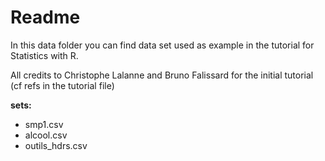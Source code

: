 # Readme

In this data folder you can find data set used as example in the tutorial for Statistics with R.

All credits to Christophe Lalanne and Bruno Falissard for the initial tutorial (cf refs in the tutorial file)

**sets:**

- smp1.csv
- alcool.csv
- outils_hdrs.csv


